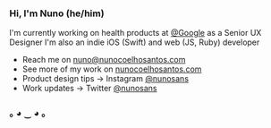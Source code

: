 ### Hi, I'm Nuno (he/him)


I'm currently working on health products at [@Google](http://github.com/google) as a Senior UX Designer
I'm also an indie iOS (Swift) and web (JS, Ruby) developer

- Reach me on [nuno@nunocoelhosantos.com](mailto:nuno@nunocoelhosantos.com)
- See more of my work on [nunocoelhosantos.com](http://nunocoelhosantos.com)
- Product design tips → Instagram [@nunosans](http://instagram.com/nunosans)
- Work updates → Twitter [@nunosans](http://twitter.com/nunosans)

### ｡ ◕ ‿ ◕ ｡
